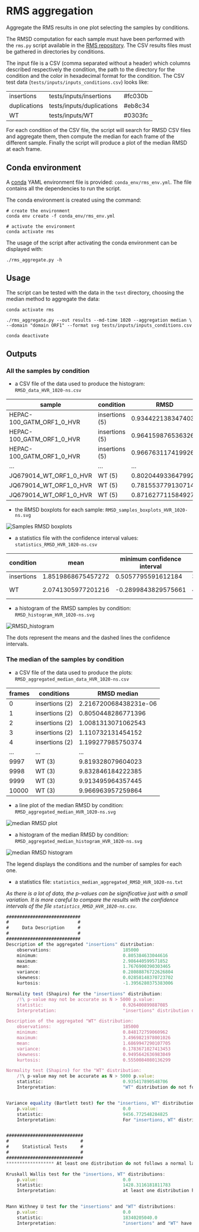# RMS aggregation

Aggregate the RMS results in one plot selecting the samples by conditions.

The RMSD computation for each sample must have been performed with the `rms.py` script available in the 
[RMS repository](https://github.com/njeanne/rms). The CSV results files must be gathered in directories by conditions.

The input file is a CSV (comma separated without a header) which columns described respectively the condition, the path 
to the directory for the condition and the color in hexadecimal format for the condition. The CSV test data 
(`tests/inputs/inputs_conditions.csv`) looks like:

|   |   |   |
|---|---|---|
| insertions  | tests/inputs/insertions  | #fc030b |
| duplications | tests/inputs/duplications | #eb8c34 |
| WT  | tests/inputs/WT | #0303fc |

For each condition of the CSV file, the script will search for RMSD CSV files and aggregate them, then compute the 
median for each frame of the different sample. Finally the script will produce a plot of the median RMSD at each frame.

## Conda environment

A [conda](https://docs.conda.io/projects/conda/en/latest/index.html) YAML environment file is provided: 
`conda_env/rms_env.yml`. The file contains all the dependencies to run the script.

The conda environment is created using the command:
```shell script
# create the environment
conda env create -f conda_env/rms_env.yml

# activate the environment
conda activate rms
```

The usage of the script after activating the conda environment can be displayed with:
```shell script
./rms_aggregate.py -h
```

## Usage

The script can be tested with the data in the `test` directory, choosing the median method to aggregate the data:
```shell script
conda activate rms

./rms_aggregate.py --out results --md-time 1020 --aggregation median \
--domain "domain ORF1" --format svg tests/inputs/inputs_conditions.csv

conda deactivate
```

## Outputs

### All the samples by condition

- a CSV file of the data used to produce the histogram: `RMSD_data_HVR_1020-ns.csv`

|sample                   |condition     |RMSD              |
|-------------------------|--------------|------------------|
|HEPAC-100_GATM_ORF1_0_HVR|insertions (5)|0.9344221383474036|
|HEPAC-100_GATM_ORF1_0_HVR|insertions (5)|0.9641598765363264|
|HEPAC-100_GATM_ORF1_0_HVR|insertions (5)|0.9667631174199266|
|…                        |…             |…                 |
|JQ679014_WT_ORF1_0_HVR   |WT (5)        |0.8020449336479927|
|JQ679014_WT_ORF1_0_HVR   |WT (5)        |0.7815537791307146|
|JQ679014_WT_ORF1_0_HVR   |WT (5)        |0.8716277115849276|


- the RMSD boxplots for each sample: `RMSD_samples_boxplots_HVR_1020-ns.svg`

![Samples RMSD boxplots](doc/_static/RMSD_samples_boxplots_HVR_1020-ns.svg)

- a statistics file with the confidence interval values: `statistics_RMSD_HVR_1020-ns.csv`

|condition |mean              |minimum confidence interval|maximum confidence interval|observations|minimum               |maximum          |variance           |skewness           |kurtosis           |
|----------|------------------|---------------------------|---------------------------|------------|----------------------|-----------------|-------------------|-------------------|-------------------|
|insertions|1.8519868675457272|0.5057795591612184         |3.1981941759302357         |925000      |0.0                   |3.985055324238989|0.47176766977231716|0.46596832038581276|-0.6615830793576922|
|WT        |2.0741305977201216|-0.2899843829575661        |4.43824557839781           |925000      |1.7608379027271185e-07|6.513816433285587|1.4549279180002745 |1.714390862447855  |2.4421151733641215 |


- a histogram of the RMSD samples by condition: `RMSD_histogram_HVR_1020-ns.svg`

![RMSD_histogram](doc/_static/RMSD_histogram_HVR_1020-ns.svg)

The dots represent the means and the dashed lines the confidence intervals.

### The median of the samples by condition

- a CSV file of the data used to produce the plots: `RMSD_aggregated_median_data_HVR_1020-ns.csv`

|frames|conditions    |RMSD median          |
|------|--------------|---------------------|
|0     |insertions (2)|2.216720068438231e-06|
|1     |insertions (2)|0.8050448286771396   |
|2     |insertions (2)|1.0081313071062543   |
|3     |insertions (2)|1.110732131454152    |
|4     |insertions (2)|1.199277985750374    |
|...|...|...|
|9997|WT (3)        |9.819328079604023    |
|9998|WT (3)        |9.832846184222385    |
|9999|WT (3)        |9.913495964357445    |
|10000|WT (3)        |9.966963957259864    |

- a line plot of the median RMSD by condition: `RMSD_aggregated_median_HVR_1020-ns.svg`

![median RMSD plot](doc/_static/RMSD_aggregated_median_HVR_1020-ns.svg)

- a histogram of the median RMSD by condition: `RMSD_aggregated_median_histogram_HVR_1020-ns.svg`

![median RMSD histogram](doc/_static/RMSD_aggregated_median_histogram_HVR_1020-ns.svg)

The legend displays the conditions and the number of samples for each one.

- a statistics file: `statistics_median_aggregated_RMSD_HVR_1020-ns.txt`

*As there is a lot of data, the p-values can be significative just with a small variation. It is more careful to 
compare the results with the confidence intervals of the file `statistics_RMSD_HVR_1020-ns.csv`.*

```typescript
############################
#                          #
#     Data Description     #
#                          #
############################
Description of the aggregated "insertions" distribution:
	observations:                           185000
	minimum:                                0.805384633044616
	maximum:                                2.986440599571852
	mean:                                   1.7676900390303465
	variance:                               0.28088876722626804
	skewness:                               0.02858148370723702
	kurtosis:                               -1.3956280375383006

Normality test (Shapiro) for the "insertions" distribution:
	/!\ p-value may not be accurate as N > 5000	p.value:                                0.0
	statistic:                              0.926400899887085
	Interpretation:                         "insertions" distribution do not follows a Normal law at α risk of 0.05 (p.value <= 0.05)

Description of the aggregated "WT" distribution:
	observations:                           185000
	minimum:                                0.848172759060962
	maximum:                                3.4969821978001026
	mean:                                   1.6869947290107705
	variance:                               0.1783671027413453
	skewness:                               0.9495642636983049
	kurtosis:                               0.5550084080136299

Normality test (Shapiro) for the "WT" distribution:
	/!\ p-value may not be accurate as N > 5000	p.value:                                0.0
	statistic:                              0.935417890548706
	Interpretation:                         "WT" distribution do not follows a Normal law at α risk of 0.05 (p.value <= 0.05)


Variance equality (Bartlett test) for the "insertions, WT" distributions:
	p.value:                                0.0
	statistic:                              9456.772548284825
	Interpretation:                         For "insertions, WT" distributions the variance are  not equals at α risk of 0.05 (p.value <= 0.05)


#############################
#                           #
#     Statistical Tests     #
#                           #
#############################
****************** At least one distribution do not follows a normal law, Kruskall-Wallis and Mann-Whitney U tests will be applied. ******************

Kruskall Wallis test for the "insertions, WT" distributions:
	p.value:                                0.0
	statistic:                              1428.3116181811783
	Interpretation:                         at least one distribution has a mean distinct from the others at a α risk of 0.05 (p.value <= 0.05)


Mann Withney U test for the "insertions" and "WT" distributions:
	p.value:                                0.0
	statistic:                              18340205040.0
	Interpretation:                         "insertions" and "WT" have a different mean at a α risk of 0.05 (p.value <= 0.05)
```